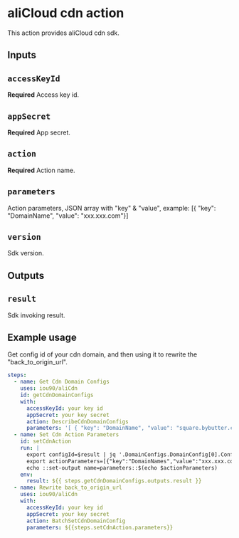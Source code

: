 # aliCloud cdn action

This action provides aliCloud cdn sdk.

## Inputs

## `accessKeyId`

**Required** Access key id.

## `appSecret`

**Required** App secret.

## `action`

**Required** Action name.

## `parameters`

Action parameters, JSON array with "key" & "value", example: [{ "key": "DomainName", "value": "xxx.xxx.com"}]

## `version`

Sdk version.

## Outputs

## `result`

Sdk invoking result.

## Example usage

Get config id of your cdn domain, and then using it to rewrite the "back_to_origin_url".

```yaml
steps:
  - name: Get Cdn Domain Configs
    uses: iou90/aliCdn
    id: getCdnDomainConfigs
    with:
      accessKeyId: your key id
      appSecret: your key secret
      action: DescribeCdnDomainConfigs
      parameters: '[ { "key": "DomainName", "value": "square.bybutter.com" }, { "key": "FunctionNames", "value": "back_to_origin_url_rewrite" }, ]'
  - name: Set Cdn Action Parameters
    id: setCdnAction
    run: |
      export configId=$result | jq '.DomainConfigs.DomainConfig[0].ConfigId'
      export actionParameters=[{"key":"DomainNames","value":"xxx.xxx.com"},{"key":"Functions","value":[{"functionName":"back_to_origin_url_rewrite","functionArgs":[{"argName":"source_url","argValue":"xxx"},{"argName":"target_url","argValue":"xxx"}],"configId":$configId}]}]
      echo ::set-output name=parameters::$(echo $actionParameters)
    env:
      result: ${{ steps.getCdnDomainConfigs.outputs.result }}
  - name: Rewrite back_to_origin_url
    uses: iou90/aliCdn
    with:
      accessKeyId: your key id
      appSecret: your key secret
      action: BatchSetCdnDomainConfig
      parameters: ${{steps.setCdnAction.parameters}}
```
